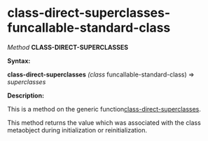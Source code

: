 class-direct-superclasses-funcallable-standard-class
====================================================

*Method* **CLASS-DIRECT-SUPERCLASSES**

**Syntax:**

**class-direct-superclasses** *(class* funcallable-standard-class) => *superclasses*

**Description:**

This is a method on the generic function[class-direct-superclasses](class-direct-superclasses.md).

This method returns the value which was associated with the class metaobject during initialization or reinitialization.

